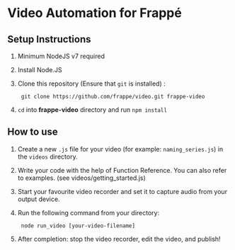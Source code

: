 # Video Automation for Frappé

## Setup Instructions

1. Minimum NodeJS v7 required

1. Install Node.JS

1. Clone this repository (Ensure that `git` is installed) :

        git clone https://github.com/frappe/video.git frappe-video

1. `cd` into **frappe-video** directory and run `npm install`

## How to use

1. Create a new `.js` file for your video (for example: `naming_series.js`) in the `videos` directory.

1. Write your code with the help of Function Reference. You can also refer to examples. (see videos/getting_started.js)

1. Start your favourite video recorder and set it to capture audio from your output device.

1. Run the following command from your directory:

        node run_video [your-video-filename]


1. After completion: stop the video recorder, edit the video, and publish!
